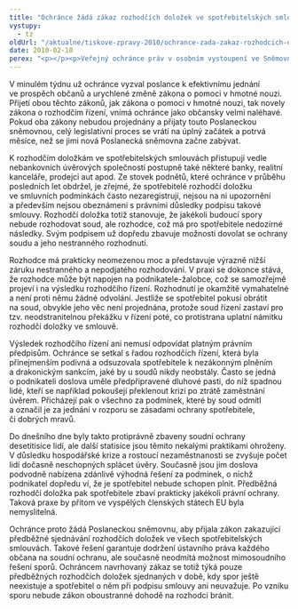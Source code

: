 ```yaml
---
title: "Ochránce žádá zákaz rozhodčích doložek ve spotřebitelských smlouvách"
vystupy:
  - tz
oldUrl: "/aktualne/tiskove-zpravy-2010/ochrance-zada-zakaz-rozhodcich-dolozek-ve-spotrebitelskych-smlouvach"
date: 2010-02-10
perex: "<p></p><p>Veřejný ochránce práv v osobním vystoupení ve Sněmovně vyzval poslance, aby se zabývali problematikou předběžných rozhodčích doložek a zakázali jejich používání ve spotřebitelských smlouvách. Nejen, že by tím Česká republika splnila závaznou směrnici Evropské unie, ale především by jasně dala najevo svůj zájem chránit občany před nekalými praktikami některých podnikatelů a garantovala respektování ústavního práva na spravedlivý proces.</p>"
---
```


<!-- imported from the old website -->

<p>V minulém týdnu už ochránce vyzval poslance k efektivnímu jednání ve prospěch občanů a urychlené změně zákona o pomoci v hmotné nouzi. Přijetí obou těchto zákonů, jak zákona o pomoci v hmotné nouzi, tak novely zákona o rozhodčím řízení, vnímá ochránce jako občansky velmi naléhavé. Pokud oba zákony nebudou projednány a přijaty touto Poslaneckou sněmovnou, celý legislativní proces se vrátí na úplný začátek a potrvá měsíce, než se jimi nová Poslanecká sněmovna začne zabývat.</p><p>K rozhodčím doložkám ve spotřebitelských smlouvách přistupují vedle nebankovních úvěrových společností postupně také některé banky, realitní kanceláře, prodejci aut apod. Ze stovek podnětů, které ochránce v průběhu posledních let obdržel, je zřejmé, že spotřebitelé rozhodčí doložku ve smluvních podmínkách často nezaregistrují, nejsou na ni upozornění a především nejsou obeznámeni s právními důsledky podpisu takové smlouvy. Rozhodčí doložka totiž stanovuje, že jakékoli budoucí spory nebude rozhodovat soud, ale rozhodce, což má pro spotřebitele nedozírné následky. Svým podpisem už dopředu zbavuje možnosti dovolat se ochrany soudu a jeho nestranného rozhodnutí.</p><p>Rozhodce má prakticky neomezenou moc a představuje výrazně nižší záruku nestranného a nepodjatého rozhodování. V praxi se dokonce stává, že rozhodce může být napojen na podnikatele-žalobce, což se samozřejmě projeví i na výsledku rozhodčího řízení. Rozhodnutí je okamžitě vymahatelné a není proti němu žádné odvolání. Jestliže se spotřebitel pokusí obrátit na soud, obvykle jeho věc není projednána, protože soud řízení zastaví pro tzv. neodstranitelnou překážku v řízení poté, co protistrana uplatní námitku rozhodčí doložky ve smlouvě.</p><p>Výsledek rozhodčího řízení ani nemusí odpovídat platným právním předpisům. Ochránce se setkal s řadou rozhodčích řízení, která byla přinejmenším podivná a odsuzovala spotřebitele k nezákonným plněním a drakonickým sankcím, jaké by u soudů nikdy neobstály. Často se jedná o podnikateli doslova uměle předpřipravené dluhové pasti, do níž spadnou lidé, kteří se například pokoušejí překlenout krizi po ztrátě zaměstnání úvěrem. Přicházejí pak o všechno za podmínek, které by soud odmítl a označil je za jednání v rozporu se zásadami ochrany spotřebitele, či dobrých mravů.</p><p>Do dnešního dne byly takto protiprávně zbaveny soudní ochrany desetitisíce lidí, ale další statisíce jsou těmito nekalými praktikami ohroženy. V důsledku hospodářské krize a rostoucí nezaměstnanosti se zvyšuje počet lidí dočasně neschopných splácet úvěry. Současně jsou jim doslova podvodně nabízena zdánlivě výhodná řešení za podmínek, o nichž podnikatel dopředu ví, že je spotřebitel nebude schopen plnit. Předběžná rozhodčí doložka pak spotřebitele zbaví prakticky jakékoli právní ochrany. Taková praxe by přitom ve vyspělých členských státech EU byla nemyslitelná.</p><p>Ochránce proto žádá Poslaneckou sněmovnu, aby přijala zákon zakazující předběžné sjednávání rozhodčích doložek ve všech spotřebitelských smlouvách. Takové řešení garantuje dodržení ústavního práva každého občana na soudní ochranu, ale současně neodmítá možnost mimosoudního řešení sporů. Ochráncem navrhovaný zákaz se totiž týká pouze předběžných rozhodčích doložek sjednaných v době, kdy spor ještě neexistuje a spotřebitel o něm při podpisu smlouvy ani neuvažuje. Po vzniku sporu nebude zákon oboustranné dohodě na rozhodci bránit.</p>
